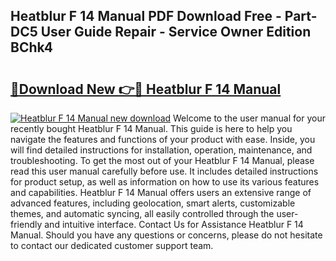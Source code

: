 ## Heatblur F 14 Manual PDF Download Free - Part-DC5 User Guide Repair - Service Owner Edition BChk4

# <h2><a href="http://bc21229.oget.top/?id=Heatblur+F+14+Manual">🔗Download New 👉🔴 Heatblur F 14 Manual</a></h2>

[![Heatblur F 14 Manual new download](https://i.imgur.com/5g1atiW.png)](http://bc21229.oget.top/?id=Heatblur+F+14+Manual)
Welcome to the user manual for your recently bought Heatblur F 14 Manual. This guide is here to help you navigate the features and functions of your product with ease. Inside, you will find detailed instructions for installation, operation, maintenance, and troubleshooting. To get the most out of your Heatblur F 14 Manual, please read this user manual carefully before use. It includes detailed instructions for product setup, as well as information on how to use its various features and capabilities. Heatblur F 14 Manual offers users an extensive range of advanced features, including geolocation, smart alerts, customizable themes, and automatic syncing, all easily controlled through the user-friendly and intuitive interface. Contact Us for Assistance Heatblur F 14 Manual. Should you have any questions or concerns, please do not hesitate to contact our dedicated customer support team.
